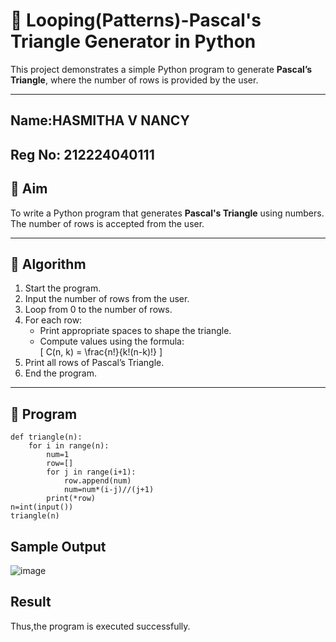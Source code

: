# 🔺 Looping(Patterns)-Pascal's Triangle Generator in Python

This project demonstrates a simple Python program to generate **Pascal’s Triangle**, where the number of rows is provided by the user.

---
## Name:HASMITHA V NANCY
## Reg No: 212224040111
## 🎯 Aim

To write a Python program that generates **Pascal's Triangle** using numbers. The number of rows is accepted from the user.

---

## 🧠 Algorithm

1. Start the program.
2. Input the number of rows from the user.
3. Loop from 0 to the number of rows.
4. For each row:
   - Print appropriate spaces to shape the triangle.
   - Compute values using the formula:  
     \[
     C(n, k) = \frac{n!}{k!(n-k)!}
     \]
5. Print all rows of Pascal’s Triangle.
6. End the program.

---

## 🧪 Program
~~~
def triangle(n):
    for i in range(n):
        num=1
        row=[]
        for j in range(i+1):
            row.append(num)
            num=num*(i-j)//(j+1)
        print(*row)
n=int(input())
triangle(n)
~~~

## Sample Output
![image](https://github.com/user-attachments/assets/7bad98e1-ea57-43a0-8e31-542ae80ed34e)

## Result
Thus,the program is executed successfully.
